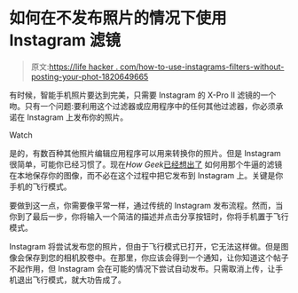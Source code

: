 # 如何在不发布照片的情况下使用 Instagram 滤镜

> 原文:[https://life hacker . com/how-to-use-instagrams-filters-without-posting-your-phot-1820649665](https://lifehacker.com/how-to-use-instagrams-filters-without-posting-your-phot-1820649665)

有时候，智能手机照片要达到完美，只需要 Instagram 的 X-Pro II 滤镜的一个吻。只有一个问题:要利用这个过滤器或应用程序中的任何其他过滤器，你必须承诺在 Instagram 上发布你的照片。

Watch

是的，有数百种其他照片编辑应用程序可以用来转换你的照片。但是 Instagram 很简单，可能你已经习惯了。现在*How Geek*[已经想出了](https://www.howtogeek.com/316443/how-to-save-edited-instagram-photos-without-posting-them/) 如何用那个牛逼的滤镜在本地保存你的图像，而不必在这个过程中把它发布到 Instagram 上。关键是你手机的飞行模式。

要做到这一点，你需要像平常一样，通过传统的 Instagram 发布流程。然而，当你到了最后一步，你将输入一个简洁的描述并点击分享按钮时，你将手机置于飞行模式。

Instagram 将尝试发布您的照片，但由于飞行模式已打开，它无法这样做。但是图像会保存到您的相机胶卷中。在那里，你应该会得到一个通知，让你知道这个帖子不起作用，但 Instagram 会在可能的情况下尝试自动发布。只需取消上传，让手机退出飞行模式，就大功告成了。